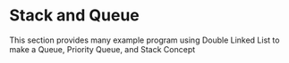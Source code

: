 # Stack and Queue

This section provides many example program using Double Linked List to make a Queue, Priority Queue, and Stack Concept

